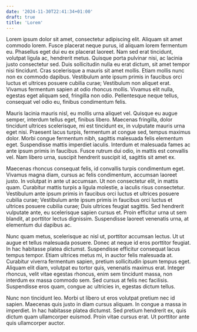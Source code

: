 ```yaml
---
date: '2024-11-30T22:41:34+01:00'
draft: true
title: 'Lorem'
---
```

Lorem ipsum dolor sit amet, consectetur adipiscing elit. Aliquam sit amet commodo lorem. Fusce placerat neque purus, id aliquam lorem fermentum eu. Phasellus eget dui eu ex placerat laoreet. Nam sed erat tincidunt, volutpat ligula ac, hendrerit metus. Quisque porta pulvinar nisi, ac lacinia justo consectetur sed. Duis sollicitudin nulla eu erat dictum, sit amet tempor nisi tincidunt. Cras scelerisque a mauris sit amet mollis. Etiam mollis nunc non ex commodo dapibus. Vestibulum ante ipsum primis in faucibus orci luctus et ultrices posuere cubilia curae; Vestibulum non aliquet erat. Vivamus fermentum sapien at odio rhoncus mollis. Vivamus elit nulla, egestas eget aliquam sed, fringilla non odio. Pellentesque neque tellus, consequat vel odio eu, finibus condimentum felis.

Mauris lacinia mauris nisl, eu mollis urna aliquet vel. Quisque eu augue semper, interdum tellus eget, finibus libero. Maecenas fringilla, dolor tincidunt ultrices scelerisque, mi est tincidunt ex, in vulputate mauris urna eget nisi. Praesent lacus turpis, fermentum at congue sed, tempus maximus dolor. Morbi congue fermentum nibh, sagittis malesuada felis elementum eget. Suspendisse mattis imperdiet iaculis. Interdum et malesuada fames ac ante ipsum primis in faucibus. Fusce rutrum dui odio, in mattis est convallis vel. Nam libero urna, suscipit hendrerit suscipit id, sagittis sit amet ex.

Maecenas rhoncus consequat felis, id convallis turpis condimentum eget. Vivamus magna diam, cursus ac felis condimentum, accumsan laoreet justo. In volutpat in ante ut accumsan. Ut non consectetur elit, in mattis quam. Curabitur mattis turpis a ligula molestie, a iaculis risus consectetur. Vestibulum ante ipsum primis in faucibus orci luctus et ultrices posuere cubilia curae; Vestibulum ante ipsum primis in faucibus orci luctus et ultrices posuere cubilia curae; Duis ultrices feugiat sagittis. Sed hendrerit vulputate ante, eu scelerisque sapien cursus et. Proin efficitur urna ut sem blandit, at porttitor lectus dignissim. Suspendisse laoreet venenatis urna, at elementum dui dapibus ac.

Nunc quam metus, scelerisque ac nisl ut, porttitor accumsan lectus. Ut ut augue et tellus malesuada posuere. Donec at neque id eros porttitor feugiat. In hac habitasse platea dictumst. Suspendisse efficitur consequat lacus tempus tempor. Etiam ultrices metus mi, in auctor felis malesuada at. Curabitur viverra fermentum sapien, pretium sollicitudin ipsum tempus eget. Aliquam elit diam, volutpat eu tortor quis, venenatis maximus erat. Integer rhoncus, velit vitae egestas rhoncus, enim sem tincidunt massa, non interdum ex massa commodo sem. Sed cursus at felis nec facilisis. Suspendisse eros quam, congue ac ultricies in, egestas dictum tellus.

Nunc non tincidunt leo. Morbi ut libero ut eros volutpat pretium nec id sapien. Maecenas quis justo in diam cursus aliquam. In congue a massa in imperdiet. In hac habitasse platea dictumst. Sed pretium hendrerit ex, quis dictum quam ullamcorper euismod. Proin vitae cursus erat. Ut porttitor ante quis ullamcorper auctor.
